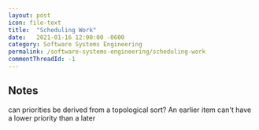 ```yaml
---
layout: post
icon: file-text
title:  "Scheduling Work"
date:   2021-01-16 12:00:00 -0600
category: Software Systems Engineering
permalink: /software-systems-engineering/scheduling-work
commentThreadId: -1
---
```


## Notes

can priorities be derived from a topological sort?
An earlier item can't have a lower priority than a later
